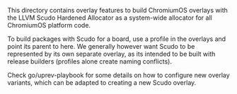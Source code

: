 This directory contains overlay features to build ChromiumOS overlays with the
LLVM Scudo Hardened Allocator as a system-wide allocator for all ChromiumOS
platform code.

To build packages with Scudo for a board, use a profile in the overlays
and point its parent to here. We generally however want Scudo to be
represented by its own separate overlay, as its intended to be built
with release builders (profiles alone create naming conflicts).

Check go/uprev-playbook for some details on how to configure new overlay
variants, which can be adapted to creating a new Scudo overlay.
